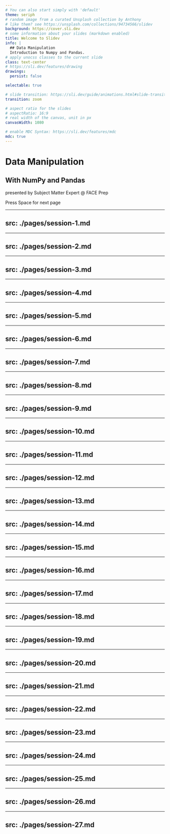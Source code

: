 ```yaml
---
# You can also start simply with 'default'
theme: seriph
# random image from a curated Unsplash collection by Anthony
# like them? see https://unsplash.com/collections/94734566/slidev
background: https://cover.sli.dev
# some information about your slides (markdown enabled)
title: Welcome to Slidev
info: |
  ## Data Manipulation
  Introduction to Numpy and Pandas.
# apply unocss classes to the current slide
class: text-center
# https://sli.dev/features/drawing
drawings:
  persist: false

selectable: true

# slide transition: https://sli.dev/guide/animations.html#slide-transitions
transition: zoom

# aspect ratio for the slides
# aspectRatio: 16:9
# real width of the canvas, unit in px
canvasWidth: 1080

# enable MDC Syntax: https://sli.dev/features/mdc
mdc: true
---
```


# Data Manipulation
## With NumPy and Pandas

presented by Subject Matter Expert @ FACE Prep

<div @click="$slidev.nav.next" class="mt-12 py-1" hover:bg="white op-10">
  Press Space for next page <carbon:arrow-right />
</div>

<div class="abs-br m-6 text-xl">
  <!-- <button @click="$slidev.nav.openInEditor" title="Open in Editor" class="slidev-icon-btn"> -->
    <!-- <carbon:edit /> -->
  <!-- </button> -->
  <a href="https://github.com/commandantekaustav" target="_blank" class="slidev-icon-btn">
    <carbon:logo-github />
  </a>
</div>

<!-- Introduction e ki ar bolbo bnara -->
---
src: ./pages/session-1.md
---
 
---
src: ./pages/session-2.md
---

---
src: ./pages/session-3.md
---

---
src: ./pages/session-4.md
---

---
src: ./pages/session-5.md
---

---
src: ./pages/session-6.md
---

---
src: ./pages/session-7.md
---

---
src: ./pages/session-8.md
---

---
src: ./pages/session-9.md
---

---
src: ./pages/session-10.md
---

---
src: ./pages/session-11.md
---

---
src: ./pages/session-12.md
---

---
src: ./pages/session-13.md
---

---
src: ./pages/session-14.md
---

---
src: ./pages/session-15.md
---

---
src: ./pages/session-16.md
---

---
src: ./pages/session-17.md
---

---
src: ./pages/session-18.md
---

---
src: ./pages/session-19.md
---

---
src: ./pages/session-20.md
---

---
src: ./pages/session-21.md
---

---
src: ./pages/session-22.md
---

---
src: ./pages/session-23.md
---

---
src: ./pages/session-24.md
---

---
src: ./pages/session-25.md
---

---
src: ./pages/session-26.md
---

---
src: ./pages/session-27.md
---